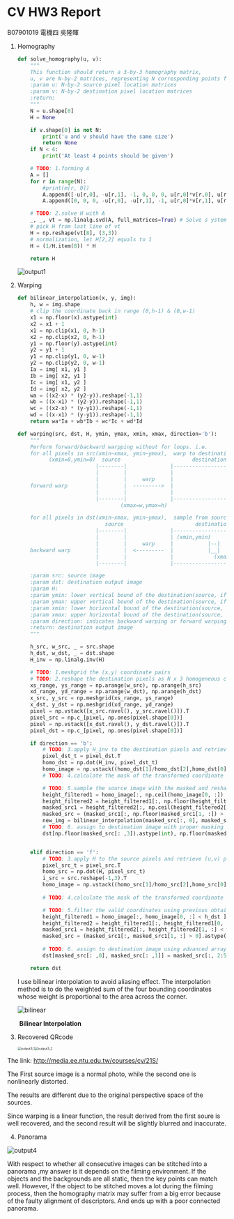 # CV HW3 Report

B07901019 電機四 吳隆暉

1. Homography

   ```python
   def solve_homography(u, v):
       """
       This function should return a 3-by-3 homography matrix,
       u, v are N-by-2 matrices, representing N corresponding points for v = T(u)
       :param u: N-by-2 source pixel location matrices
       :param v: N-by-2 destination pixel location matrices
       :return:
       """
       N = u.shape[0]
       H = None
   
       if v.shape[0] is not N:
           print('u and v should have the same size')
           return None
       if N < 4:
           print('At least 4 points should be given')
   
       # TODO: 1.forming A
       A = []  
       for r in range(N): 
           #print(m[r, 0])
           A.append([-u[r,0], -u[r,1], -1, 0, 0, 0, u[r,0]*v[r,0], u[r,1]*v[r,0], v[r,0]])
           A.append([0, 0, 0, -u[r,0], -u[r,1], -1, u[r,0]*v[r,1], u[r,1]*v[r,1], v[r,1]])
   
       # TODO: 2.solve H with A
       _, _, vt = np.linalg.svd(A, full_matrices=True) # Solve s ystem of linear equations Ah = 0 using SVD
       # pick H from last line of vt  
       H = np.reshape(vt[8], (3,3))
       # normalization, let H[2,2] equals to 1
       H = (1/H.item(8)) * H
   
       return H
   ```

   ![output1](/Users/LungHuiWu/Dropbox/Mac/Desktop/CV/hw3/src/output1.png)

2. Warping

   ```python
   def bilinear_interpolation(x, y, img):
       h, w = img.shape
       # clip the coordinate back in range (0,h-1) & (0,w-1)
       x1 = np.floor(x).astype(int)
       x2 = x1 + 1
       x1 = np.clip(x1, 0, h-1)
       x2 = np.clip(x2, 0, h-1)
       y1 = np.floor(y).astype(int)
       y2 = y1 + 1
       y1 = np.clip(y1, 0, w-1)
       y2 = np.clip(y2, 0, w-1)
       Ia = img[ x1, y1 ]
       Ib = img[ x2, y1 ]
       Ic = img[ x1, y2 ]
       Id = img[ x2, y2 ]
       wa = ((x2-x) * (y2-y)).reshape(-1,1)
       wb = ((x-x1) * (y2-y)).reshape(-1,1)
       wc = ((x2-x) * (y-y1)).reshape(-1,1)
       wd = ((x-x1) * (y-y1)).reshape(-1,1)
       return wa*Ia + wb*Ib + wc*Ic + wd*Id
   
   def warping(src, dst, H, ymin, ymax, xmin, xmax, direction='b'):
       """
       Perform forward/backward warpping without for loops. i.e.
       for all pixels in src(xmin~xmax, ymin~ymax),  warp to destination
             (xmin=0,ymin=0)  source                       destination
                            |--------|              |------------------------|
                            |        |              |                        |
                            |        |     warp     |                        |
       forward warp         |        |  --------->  |                        |
                            |        |              |                        |
                            |--------|              |------------------------|
                                    (xmax=w,ymax=h)
   
       for all pixels in dst(xmin~xmax, ymin~ymax),  sample from source
                               source                       destination
                            |--------|              |------------------------|
                            |        |              | (xmin,ymin)            |
                            |        |     warp     |           |--|         |
       backward warp        |        |  <---------  |           |__|         |
                            |        |              |             (xmax,ymax)|
                            |--------|              |------------------------|
   
       :param src: source image
       :param dst: destination output image
       :param H:
       :param ymin: lower vertical bound of the destination(source, if forward warp) pixel coordinate
       :param ymax: upper vertical bound of the destination(source, if forward warp) pixel coordinate
       :param xmin: lower horizontal bound of the destination(source, if forward warp) pixel coordinate
       :param xmax: upper horizontal bound of the destination(source, if forward warp) pixel coordinate
       :param direction: indicates backward warping or forward warping
       :return: destination output image
       """
   
       h_src, w_src, _ = src.shape
       h_dst, w_dst, _ = dst.shape
       H_inv = np.linalg.inv(H)
   
       # TODO: 1.meshgrid the (x,y) coordinate pairs
       # TODO: 2.reshape the destination pixels as N x 3 homogeneous coordinate
       xs_range, ys_range = np.arange(w_src), np.arange(h_src)
       xd_range, yd_range = np.arange(w_dst), np.arange(h_dst)
       x_src, y_src = np.meshgrid(xs_range, ys_range)
       x_dst, y_dst = np.meshgrid(xd_range, yd_range)
       pixel = np.vstack([x_src.ravel(), y_src.ravel()]).T
       pixel_src = np.c_[pixel, np.ones(pixel.shape[0])]
       pixel = np.vstack([x_dst.ravel(), y_dst.ravel()]).T
       pixel_dst = np.c_[pixel, np.ones(pixel.shape[0])]
   
       if direction == 'b':
           # TODO: 3.apply H_inv to the destination pixels and retrieve (u,v) pixels, then reshape to (ymax-ymin),(xmax-xmin)
           pixel_dst_t = pixel_dst.T
           homo_dst = np.dot(H_inv, pixel_dst_t)
           homo_image = np.vstack((homo_dst[1]/homo_dst[2],homo_dst[0]/homo_dst[2], pixel_dst_t[0], pixel_dst_t[1]))
           # TODO: 4.calculate the mask of the transformed coordinate (should not exceed the boundaries of source image)
   
           # TODO: 5.sample the source image with the masked and reshaped transformed coordinates
           height_filtered1 = homo_image[:, np.ceil(homo_image[0, :]) < h_src ]
           height_filtered2 = height_filtered1[:, np.floor(height_filtered1[0, :]) > 0 ]
           masked_src1 = height_filtered2[:, np.ceil(height_filtered2[1, :]) < w_src]
           masked_src = (masked_src1[:, np.floor(masked_src1[1, :]) > 0]).T
           new_img = bilinear_interpolation(masked_src[:, 0], masked_src[:, 1], src)
           # TODO: 6. assign to destination image with proper masking
           dst[np.floor(masked_src[: ,3]).astype(int), np.floor(masked_src[: ,2]).astype(int)] = new_img
   
   
       elif direction == 'f':
           # TODO: 3.apply H to the source pixels and retrieve (u,v) pixels, then reshape to (ymax-ymin),(xmax-xmin)
           pixel_src_t = pixel_src.T
           homo_src = np.dot(H, pixel_src_t)
           i_src = src.reshape(-1,3).T
           homo_image = np.vstack((homo_src[1]/homo_src[2],homo_src[0]/homo_src[2], i_src))
           
           # TODO: 4.calculate the mask of the transformed coordinate (should not exceed the boundaries of destination image)
   
           # TODO: 5.filter the valid coordinates using previous obtained mask
           height_filtered1 = homo_image[:, homo_image[0, :] < h_dst ]
           height_filtered2 = height_filtered1[:, height_filtered1[0, :] > 0 ]
           masked_src1 = height_filtered2[:, height_filtered2[1, :] < w_dst]
           masked_src = (masked_src1[:, masked_src1[1, :] > 0].astype(int)).T
           
           # TODO: 6. assign to destination image using advanced array indicing
           dst[masked_src[: ,0], masked_src[: ,1]] = masked_src[:, 2:5]
   
       return dst
   ```

   I use bilinear interpolation to avoid aliasing effect. The interpolation method is to do the weighted sum of the four bounding coordinates whose weight is proportional to the area across the corner.

   ![bilinear](/Users/LungHuiWu/Dropbox/Mac/Downloads/bilinear.png)

   ​																							**Bilinear Interpolation**

3. Recovered QRcode

   <img src="/Users/LungHuiWu/Dropbox/Mac/Desktop/CV/hw3/src/output3_1.png" alt="output3_1" style="zoom:50%;" /><img src="/Users/LungHuiWu/Dropbox/Mac/Desktop/CV/hw3/src/output3_2.png" alt="output3_2" style="zoom: 50%;" />

   

The link: http://media.ee.ntu.edu.tw/courses/cv/21S/

The First source image is a normal photo, while the second one is nonlinearly distorted.

The results are different due to the original perspective space of the sources.

Since warping is a linear function, the result derived from the first soure is well recovered, and the second result will be slightly blurred and inaccurate.

4. Panorama

![output4](/Users/LungHuiWu/Dropbox/Mac/Desktop/CV/hw3/src/output4.png)

With respect to whether all consecutive images can be stitched into a panorama ,my answer is it depends on the filming environment. If the objects and the backgrounds are all static, then the key points can match well. However, If the object to be stitched moves a lot during the filming process, then the homography matrix may suffer from a big error because of the faulty alignment of descriptors. And ends up with a poor connected panorama.

